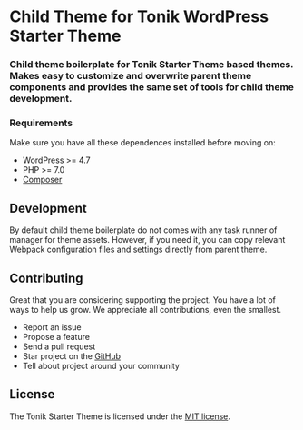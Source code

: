 # Child Theme for Tonik WordPress Starter Theme

### Child theme boilerplate for Tonik Starter Theme based themes. Makes easy to customize and overwrite parent theme components and provides the same set of tools for child theme development.

### Requirements

Make sure you have all these dependences installed before moving on:

- WordPress >= 4.7
- PHP >= 7.0
- [Composer](https://getcomposer.org)

## Development

By default child theme boilerplate do not comes with any task runner of manager for theme assets. However, if you need it, you can copy relevant Webpack configuration files and settings directly from parent theme.

## Contributing

Great that you are considering supporting the project. You have a lot of ways to help us grow. We appreciate all contributions, even the smallest.

- Report an issue
- Propose a feature
- Send a pull request
- Star project on the [GitHub](https://github.com/tonik/child-theme)
- Tell about project around your community

## License

The Tonik Starter Theme is licensed under the [MIT license](http://opensource.org/licenses/MIT).
